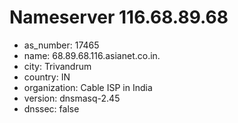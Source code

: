 # Nameserver 116.68.89.68

* as_number: 17465
* name: 68.89.68.116.asianet.co.in.
* city: Trivandrum
* country: IN
* organization: Cable ISP in India
* version: dnsmasq-2.45
* dnssec: false

